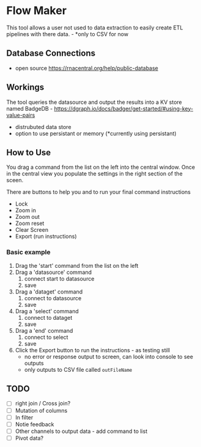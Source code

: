 # Flow Maker

This tool allows a user not used to data extraction to easily create ETL pipelines with there data.
    - *only to CSV for now

## Database Connections

- open source <https://rnacentral.org/help/public-database>

## Workings

The tool queries the datasource and output the results into a KV store named BadgeDB - <https://dgraph.io/docs/badger/get-started/#using-key-value-pairs>

- distrubuted data store
- option to use persistant or memory (*currently using persistant)

## How to Use

You drag a command from the list on the left into the central window. Once in the central view you populate the settings in the right section of the sceen.

There are buttons to help you and to run your final command instructions
- Lock
- Zoom in
- Zoom out
- Zoom reset
- Clear Screen
- Export (run instructions)

### Basic example

1. Drag the 'start' command from the list on the left
2. Drag a 'datasource' command
    1. connect start to datasource
    2. save
3. Drag a 'dataget' command
    1. connect to datasource
    2. save
4. Drag a 'select' command
    1. connect to dataget
    2. save
5. Drag a 'end' command
    1. connect to select
    2. save
6. Click the Export button to run the instructions - as testing still
    - no error or response output to screen, can look into console to see outputs
    - only outputs to CSV file called `outFileName`

## TODO

- [ ] right join / Cross join?
- [ ] Mutation of columns
- [ ] In filter
- [ ] Notie feedback
- [ ] Other channels to output data - add command to list
- [ ] Pivot data?
